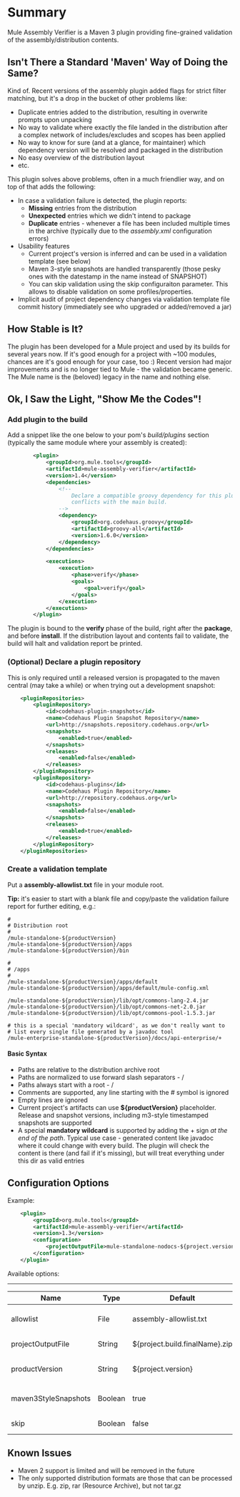 # Summary

Mule Assembly Verifier is a Maven 3 plugin providing fine-grained validation of the assembly/distribution contents.

## Isn't There a Standard 'Maven' Way of Doing the Same?

Kind of. Recent versions of the assembly plugin added flags for strict filter matching, but it's a drop in the bucket of
other problems like:

* Duplicate entries added to the distribution, resulting in overwrite prompts upon unpacking
* No way to validate where exactly the file landed in the distribution after a complex network of includes/excludes and
  scopes has been applied
* No way to know for sure (and at a glance, for maintainer) which dependency version will be resolved and packaged in the distribution
* No easy overview of the distribution layout
* etc.

This plugin solves above problems, often in a much friendlier way, and on top of that adds the following:

* In case a validation failure is detected, the plugin reports:
  * **Missing** entries from the distribution
  * **Unexpected** entries which we didn't intend to package
  * **Duplicate** entries - whenever a file has been included multiple times in the archive (typically due to the
    _assembly.xml_ configuration errors)
* Usability features
  * Current project's version is inferred and can be used in a validation template (see below)
  * Maven 3-style snapshots are handled transparently (those pesky ones with the datestamp in the name instead of SNAPSHOT)
  * You can skip validation using the skip configuraiton parameter. This allows to disable validation on some profiles/properties.
* Implicit audit of project dependency changes via validation template file commit history (immediately see who upgraded or added/removed
  a jar)


## How Stable is It?

The plugin has been developed for a Mule project and used by its builds for several years now. If it's good enough
for a project with ~100 modules, chances are it's good enough for your case, too :) Recent version had major improvements
and is no longer tied to Mule - the validation became generic. The Mule name is the (beloved) legacy in the name and nothing else.

## Ok, I Saw the Light, "Show Me the Codes"!

### Add plugin to the build

Add a snippet like the one below to your pom's *build/plugins* section (typically the same module where your assembly is created):

```xml
        <plugin>
            <groupId>org.mule.tools</groupId>
            <artifactId>mule-assembly-verifier</artifactId>
            <version>1.4</version>
            <dependencies>
                <!--
                    Declare a compatible groovy dependency for this plugin to avoid
                    conflicts with the main build.
                -->
                <dependency>
                    <groupId>org.codehaus.groovy</groupId>
                    <artifactId>groovy-all</artifactId>
                    <version>1.6.0</version>
                </dependency>
            </dependencies>

            <executions>
                <execution>
                    <phase>verify</phase>
                    <goals>
                        <goal>verify</goal>
                    </goals>
                </execution>
            </executions>
        </plugin>
```

The plugin is bound to the **verify** phase of the build, right after the **package**, and before **install**. If the distribution
layout and contents fail to validate, the build will halt and validation report be printed.

### (Optional) Declare a plugin repository

This is only required until a released version is propagated to the maven central (may take a while) or when trying out
a development snapshot:

```xml
    <pluginRepositories>
        <pluginRepository>
            <id>codehaus-plugin-snapshots</id>
            <name>Codehaus Plugin Snapshot Repository</name>
            <url>http://snapshots.repository.codehaus.org</url>
            <snapshots>
                <enabled>true</enabled>
            </snapshots>
            <releases>
                <enabled>false</enabled>
            </releases>
        </pluginRepository>
        <pluginRepository>
            <id>codehaus-plugins</id>
            <name>Codehaus Plugin Repository</name>
            <url>http://repository.codehaus.org</url>
            <snapshots>
                <enabled>false</enabled>
            </snapshots>
            <releases>
                <enabled>true</enabled>
            </releases>
        </pluginRepository>
    </pluginRepositories>
```

### Create a validation template

Put a **assembly-allowlist.txt** file in your module root.

**Tip:** it's easier to start with a blank file and copy/paste the validation failure report for further editing, e.g.:

```
#
# Distribution root
#
/mule-standalone-${productVersion}
/mule-standalone-${productVersion}/apps
/mule-standalone-${productVersion}/bin

#
# /apps
#
/mule-standalone-${productVersion}/apps/default
/mule-standalone-${productVersion}/apps/default/mule-config.xml

/mule-standalone-${productVersion}/lib/opt/commons-lang-2.4.jar
/mule-standalone-${productVersion}/lib/opt/commons-net-2.0.jar
/mule-standalone-${productVersion}/lib/opt/commons-pool-1.5.3.jar

# this is a special 'mandatory wildcard', as we don't really want to
# list every single file generated by a javadoc tool
/mule-enterprise-standalone-${productVersion}/docs/api-enterprise/+
```

#### Basic Syntax

* Paths are relative to the distribution archive root
* Paths are normalized to use forward slash separators - /
* Paths always start with a root - /
* Comments are supported, any line starting with the # symbol is ignored
* Empty lines are ignored
* Current project's artifacts can use **${productVersion}** placeholder. Release and snapshot versions, including
  m3-style timestamped snapshots are supported
* A special **mandatory wildcard** is supported by adding the + sign _at the end of the path_. Typical use case -
  generated content like javadoc where it could change with every build. The plugin will check the content is there
  (and fail if it's missing), but will treat everything under this dir as valid entries

## Configuration Options

Example:

```xml
    <plugin>
        <groupId>org.mule.tools</groupId>
        <artifactId>mule-assembly-verifier</artifactId>
        <version>1.3</version>
        <configuration>
            <projectOutputFile>mule-standalone-nodocs-${project.version}.zip</projectOutputFile>
        </configuration>
    </plugin>
```

Available options:

----------------------------------------------------------------------------------------------------
|**Name**               |**Type**               |**Default**                        |**Description**|
|-----------------------|-----------------------|-----------------------------------|-------------|
|allowlist              |File                   |assembly-allowlist.txt             |Validation template location|
|projectOutputFile      |String                 |${project.build.finalName}.zip     |Archive to validate|
|productVersion         |String                 |${project.version}                 |This project's version|
|maven3StyleSnapshots   |Boolean                |true                               |Disable for Maven 2 builds|
|skip                   |Boolean                |false                              |Disable execution|


## Known Issues

* Maven 2 support is limited and will be removed in the future
* The only supported distribution formats are those that can be processed by unzip. E.g. zip, rar (Resource Archive),
  but not tar.gz

